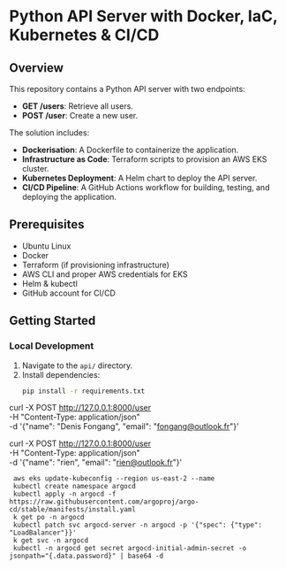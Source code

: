 # Python API Server with Docker, IaC, Kubernetes & CI/CD

## Overview
This repository contains a Python API server with two endpoints:
- **GET /users**: Retrieve all users.
- **POST /user**: Create a new user.

The solution includes:
- **Dockerisation**: A Dockerfile to containerize the application.
- **Infrastructure as Code**: Terraform scripts to provision an AWS EKS cluster.
- **Kubernetes Deployment**: A Helm chart to deploy the API server.
- **CI/CD Pipeline**: A GitHub Actions workflow for building, testing, and deploying the application.

## Prerequisites
- Ubuntu Linux
- Docker
- Terraform (if provisioning infrastructure)
- AWS CLI and proper AWS credentials for EKS
- Helm & kubectl
- GitHub account for CI/CD

## Getting Started

### Local Development
1. Navigate to the `api/` directory.
2. Install dependencies:
   ```bash
   pip install -r requirements.txt


curl -X POST http://127.0.0.1:8000/user \
     -H "Content-Type: application/json" \
     -d '{"name": "Denis Fongang", "email": "fongang@outlook.fr"}'

curl -X POST http://127.0.0.1:8000/user \
     -H "Content-Type: application/json" \
     -d '{"name": "rien", "email": "rien@outlook.fr"}'

     aws eks update-kubeconfig --region us-east-2 --name 
     kubectl create namespace argocd
     kubectl apply -n argocd -f https://raw.githubusercontent.com/argoproj/argo-cd/stable/manifests/install.yaml
     k get po -n argocd
     kubectl patch svc argocd-server -n argocd -p '{"spec": {"type": "LoadBalancer"}}'
     k get svc -n argocd
     kubectl -n argocd get secret argocd-initial-admin-secret -o jsonpath="{.data.password}" | base64 -d
     